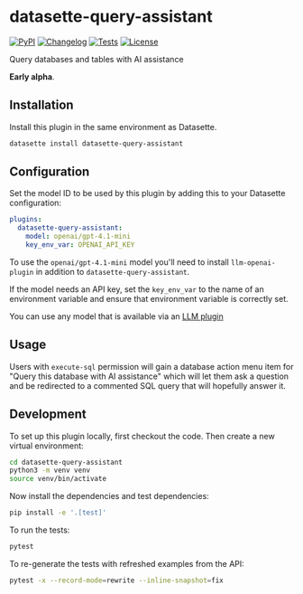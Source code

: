 # datasette-query-assistant

[![PyPI](https://img.shields.io/pypi/v/datasette-query-assistant.svg)](https://pypi.org/project/datasette-query-assistant/)
[![Changelog](https://img.shields.io/github/v/release/datasette/datasette-query-assistant?include_prereleases&label=changelog)](https://github.com/datasette/datasette-query-assistant/releases)
[![Tests](https://github.com/datasette/datasette-query-assistant/actions/workflows/test.yml/badge.svg)](https://github.com/datasette/datasette-query-assistant/actions/workflows/test.yml)
[![License](https://img.shields.io/badge/license-Apache%202.0-blue.svg)](https://github.com/datasette/datasette-query-assistant/blob/main/LICENSE)

Query databases and tables with AI assistance

**Early alpha**.

## Installation

Install this plugin in the same environment as Datasette.
```bash
datasette install datasette-query-assistant
```

## Configuration

Set the model ID to be used by this plugin by adding this to your Datasette configuration:

```yaml
plugins:
  datasette-query-assistant:
    model: openai/gpt-4.1-mini
    key_env_var: OPENAI_API_KEY
```
To use the `openai/gpt-4.1-mini` model you'll need to install `llm-openai-plugin` in addition to `datasette-query-assistant`.

If the model needs an API key, set the `key_env_var` to the name of an environment variable and ensure that environment variable is correctly set.

You can use any model that is available via an [LLM plugin](https://llm.datasette.io/en/stable/plugins/directory.html)

## Usage

Users with `execute-sql` permission will gain a database action menu item for "Query this database with AI assistance" which will let them ask a question and be redirected to a commented SQL query that will hopefully answer it.

## Development

To set up this plugin locally, first checkout the code. Then create a new virtual environment:
```bash
cd datasette-query-assistant
python3 -m venv venv
source venv/bin/activate
```
Now install the dependencies and test dependencies:
```bash
pip install -e '.[test]'
```
To run the tests:
```bash
pytest
```
To re-generate the tests with refreshed examples from the API:
```bash
pytest -x --record-mode=rewrite --inline-snapshot=fix
```
